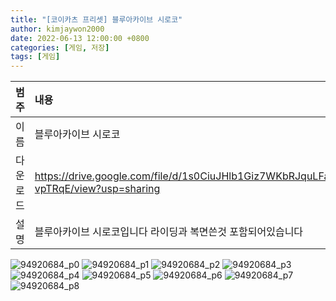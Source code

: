 ```yaml
---
title: "[코이카츠 프리셋] 블루아카이브 시로코"
author: kimjaywon2000
date: 2022-06-13 12:00:00 +0800
categories: [게임, 저장]
tags: [게임]
---
```


| 범주             | 내용            |
|:----------------|:---------------|
| 이름             | 블루아카이브 시로코  |
| 다운로드          | <https://drive.google.com/file/d/1s0CiuJHlb1Giz7WKbRJquLFah-vpTRqE/view?usp=sharing> |
| 설명             | 블루아카이브 시로코입니다 라이딩과 복면쓴것 포함되어있습니다   |

![94920684_p0](https://user-images.githubusercontent.com/76558033/174330077-91b4e324-ccc7-49cd-8a5a-7cd98f026ace.png)
![94920684_p1](https://user-images.githubusercontent.com/76558033/174330084-92ee8020-8706-49a1-80ce-c8b81ec664e5.png)
![94920684_p2](https://user-images.githubusercontent.com/76558033/174330097-9469054b-0646-4fcf-96fb-299b6d9501ee.png)
![94920684_p3](https://user-images.githubusercontent.com/76558033/174330103-69a7d76e-9b0a-4cbe-87fb-30ca3d110bac.png)
![94920684_p4](https://user-images.githubusercontent.com/76558033/174330110-44aca57f-93ec-40cd-aa2a-971ed1adff37.png)
![94920684_p5](https://user-images.githubusercontent.com/76558033/174330116-9a371f4c-0fcc-4b81-ba2a-b76a45bc590d.png)
![94920684_p6](https://user-images.githubusercontent.com/76558033/174330122-84afd79e-654b-4400-b012-3ddcb18328c2.png)
![94920684_p7](https://user-images.githubusercontent.com/76558033/174330133-856e4463-75c0-440c-9945-edfbb6284d43.png)
![94920684_p8](https://user-images.githubusercontent.com/76558033/174330141-c9529ae0-c583-486d-a3c4-04949fbd50c9.png)
